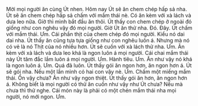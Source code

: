 Mời mọi người ăn cùng Út nhen. Hôm nay Út sẽ ăn chem chép hấp sả nha. Út sẽ ăn chem chép hấp sả chấm với mắm thái nè. Có ăn kèm với xà lách và dưa leo nữa. Giờ thì mình bắt đầu ăn thôi. Út thấy con chem chép ở ngoài đó giống như con nghêu vậy đó mọi người. Giờ Út ăn thử nha. Đó. Đây. Út chấm với mắm thái. Ưm. Cái phần thịt của chem chép đó mọi người. Kiểu nó dai dai nha. Út thấy ăn cũng tựa tựa giống như con nghêu luôn á. Nhưng mà nó có vẻ là nó Thịt của nó nhiều hơn. Út sẽ cuốn với xà lách thử nha. Ưm. Ăn kèm với xà lách và dưa leo khá là ngon luôn á mọi người. Cái chai mắm thái này Út tâm đắc lắm luôn á mọi người. Ưm. Hành tiêu. Ưm. Ăn như vậy nó khá là ngon luôn á. Ưm. Quá đã luôn. Út thấy gói ăn ngon hơn, ăn ngon hơn á. Út sẽ gói nha. Nếu một lần mình có hai con vậy nè. Ưm. Chấm một miếng mắm thái. Ổn vậy chưa? Ăn như vậy ngon thiệt. Út thấy gói ăn hơn, ăn ngon hơn á. Không biết là mọi người có thử ăn cuốn như vậy như Út chưa? Nếu mà chưa thì thử nghe. Cái món này là phải có một chén mắm thái nha mọi người, nó mới ngon. Ưm.